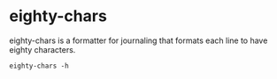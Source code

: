 # eighty-chars
eighty-chars is a formatter for journaling that formats each line to have 
eighty characters.

`eighty-chars -h`
